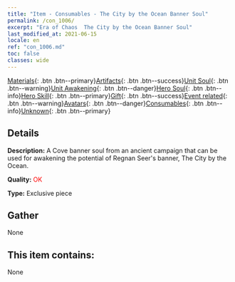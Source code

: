 ```yaml
---
title: "Item - Consumables - The City by the Ocean Banner Soul"
permalink: /con_1006/
excerpt: "Era of Chaos  The City by the Ocean Banner Soul"
last_modified_at: 2021-06-15
locale: en
ref: "con_1006.md"
toc: false
classes: wide
---
```

 [Materials](/Items/){: .btn .btn--primary}[Artifacts](/Items/Artifacts/){: .btn .btn--success}[Unit Soul](/Items/UnitSoul/){: .btn .btn--warning}[Unit Awakening](/Items/UnitAwakening/){: .btn .btn--danger}[Hero Soul](/Items/HeroSoul/){: .btn .btn--info}[Hero Skill](/Items/HeroSkill/){: .btn .btn--primary}[Gift](/Items/Gift/){: .btn .btn--success}[Event related](/Items/Events/){: .btn .btn--warning}[Avatars](/Items/Avatars/){: .btn .btn--danger}[Consumables](/Items/Consumables/){: .btn .btn--info}[Unknown](/Items/Unknown/){: .btn .btn--primary}

## Details
 **Description:** A Cove banner soul from an ancient campaign that can be used for awakening the potential of Regnan Seer's banner, The City by the Ocean.

 **Quality:** <span style="color: #FF0000">OK</span>

 **Type:** Exclusive piece

## Gather

  None

## This item contains:

  None

